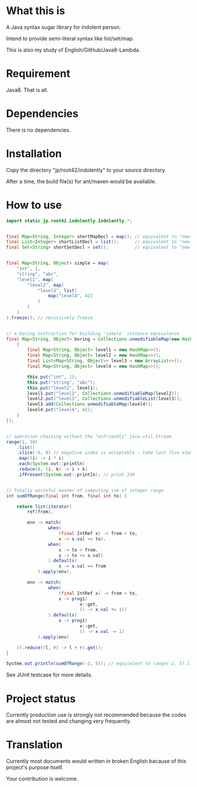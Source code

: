 <!--
  @author takahashikzn
-->

What this is
=================

A Java syntax sugar library for indolent person.

Intend to provide semi-literal syntax like list/set/map.


This is also my study of English/GitHub/Java8-Lambda.


Requirement
=================

Java8. That is all.


Dependencies
=================

There is no dependencies.


Installation
=================

Copy the directory "jp/root42/indolently" to your source directory.


After a time, the build file(s) for ant/maven would be available.


How to use
=================

```java
import static jp.root42.indolently.Indolently.*;


final Map<String, Integer> shortMapDecl = map(); // equivalent to "new HashMap<>()"
final List<Integer> shortListDecl = list();      // equivalent to "new ArrayList<>()"
final Set<String> shortSetDecl = set();          // equivalent to "new HashSet<>()"


final Map<String, Object> simple = map(
    "int", 1,
    "string", "abc",
    "level1", map(
        "level2", map(
            "level3", list(
                map("level4", 42)
            )
        )
    )
).freeze(); // recursively freeze


// a boring instruction for building 'simple' instance equivalence
final Map<String, Object> boring = Collections.unmodifiableMap(new HashMap<String, Object>() {
    {
        final Map<String, Object> level1 = new HashMap<>();
        final Map<String, Object> level2 = new HashMap<>();
        final List<Map<String, Object>> level3 = new ArrayList<>();
        final Map<String, Object> level4 = new HashMap<>();

        this.put("int", 1);
        this.put("string", "abc");
        this.put("level1", level1);
        level1.put("level2", Collections.unmodifiableMap(level2));
        level2.put("level3", Collections.unmodifiableList(level3));
        level3.add(Collections.unmodifiableMap(level4));
        level4.put("level4", 42);
    }
});


// operation chaining without the "unfriendly" java.util.Stream
range(1, 10)
    .list()
    .slice(-5, 0) // negative index is acceptable - take last five elements
    .map((i) -> i * i)
    .each(System.out::println)
    .reduce(0, (i, k) -> i + k)
    .ifPresent(System.out::println); // print 330


// Totally wasteful manner of computing sum of integer range
int sumOfRange(final int from, final int to) {

    return list(iterator(
        ref(from),

        env -> match(
                when(
                    (final IntRef x) -> from < to,
                    x -> x.val <= to),
                when(
                    x -> to < from,
                    x -> to <= x.val)
                ).defaults(
                    x -> x.val == from
            ).apply(env),

        env -> match(
                when(
                    (final IntRef x) -> from < to, 
                    x -> prog1(
                            x::get,
                            () -> x.val += 1))
                ).defaults(
                    x -> prog1(
                            x::get, 
                            () -> x.val -= 1)
            ).apply(env)

    )).reduce((l, r) -> l + r).get();
}

Systme.out.println(sumOfRange(-2, 5)); // equivalent to range(-2, 5).list().reduce((l, r) -> l + r).get() => 12
```

See JUnit testcase for more details.


Project status
=================

Currently production use is strongly not recommended
because the codes are almost not tested and changing very frequently.


Translation
=================

Currently most documents would written in broken English
bacause of this project's purpose itself.

Your contribution is welcome.
